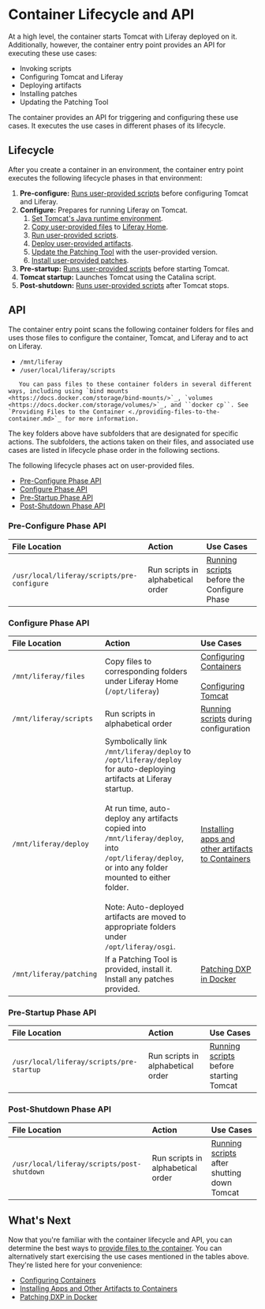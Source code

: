 # Container Lifecycle and API

At a high level, the container starts Tomcat with Liferay deployed on it. Additionally, however, the container entry point provides an API for executing these use cases:

-   Invoking scripts
-   Configuring Tomcat and Liferay
-   Deploying artifacts
-   Installing patches
-   Updating the Patching Tool

The container provides an API for triggering and configuring these use cases. It executes the use cases in different phases of its lifecycle.

## Lifecycle

After you create a container in an environment, the container entry point executes the following lifecycle phases in that environment:

1. **Pre-configure:** [Runs user-provided scripts](./running-scripts-in-containers.md) before configuring Tomcat and Liferay.
1. **Configure:** Prepares for running Liferay on Tomcat.
    1. [Set Tomcat's Java runtime environment](./configuring-containers.md#jvm-options).
    1. [Copy user-provided files](./configuring-containers.md) to [Liferay Home](../../reference/liferay-home.md).
    1. [Run user-provided scripts](./running-scripts-in-containers.md).
    1. [Deploy user-provided artifacts](./installing-apps-and-other-artifacts-to-containers.md).
    1. [Update the Patching Tool](./patching-dxp-in-docker.md#updating-the-patching-tool) with the user-provided version.
    1. [Install user-provided patches](./patching-dxp-in-docker.md).
1. **Pre-startup:** [Runs user-provided scripts](./running-scripts-in-containers.md) before starting Tomcat.
1. **Tomcat startup:** Launches Tomcat using the Catalina script.
1. **Post-shutdown:** [Runs user-provided scripts](./running-scripts-in-containers.md) after Tomcat stops.

## API

The container entry point scans the following container folders for files and uses those files to configure the container, Tomcat, and Liferay and to act on Liferay.

-   `/mnt/liferay`
-   `/user/local/liferay/scripts`

```note::
   You can pass files to these container folders in several different ways, including using `bind mounts <https://docs.docker.com/storage/bind-mounts/>`_, `volumes <https://docs.docker.com/storage/volumes/>`_, and ``docker cp``. See `Providing Files to the Container <./providing-files-to-the-container.md>`_ for more information.
```

The key folders above have subfolders that are designated for specific actions. The subfolders, the actions taken on their files, and associated use cases are listed in lifecycle phase order in the following sections.

The following lifecycle phases act on user-provided files.

-   [Pre-Configure Phase API](#pre-configure-phase-api)
-   [Configure Phase API](#configure-phase-api)
-   [Pre-Startup Phase API](#pre-startup-phase-api)
-   [Post-Shutdown Phase API](#post-shutdown-phase-api)

### Pre-Configure Phase API

| File Location                              | Action                            | Use Cases                                                                        |
| :----------------------------------------- | :-------------------------------- | :------------------------------------------------------------------------------- |
| `/usr/local/liferay/scripts/pre-configure` | Run scripts in alphabetical order | [Running scripts](./running-scripts-in-containers.md) before the Configure Phase |

### Configure Phase API

| File Location           | Action                                                                                                                                                                                                                                                                                                                                                                       | Use Cases                                                                                                                  |
| :---------------------- | :--------------------------------------------------------------------------------------------------------------------------------------------------------------------------------------------------------------------------------------------------------------------------------------------------------------------------------------------------------------------------- | :------------------------------------------------------------------------------------------------------------------------- |
| `/mnt/liferay/files`    | Copy files to corresponding folders under Liferay Home (`/opt/liferay`)                                                                                                                                                                                                                                                                                                      | [Configuring Containers](./configuring-containers.md)<br><br>[Configuring Tomcat](./configuring-containers.md#jvm-options) |
| `/mnt/liferay/scripts`  | Run scripts in alphabetical order                                                                                                                                                                                                                                                                                                                                            | [Running scripts](./running-scripts-in-containers.md) during configuration                                                 |
| `/mnt/liferay/deploy`   | Symbolically link `/mnt/liferay/deploy` to `/opt/liferay/deploy` for auto-deploying artifacts at Liferay startup.<br><br>At run time, auto-deploy any artifacts copied into `/mnt/liferay/deploy`, into `/opt/liferay/deploy`, or into any folder mounted to either folder.<br><br>Note: Auto-deployed artifacts are moved to appropriate folders under `/opt/liferay/osgi`. | [Installing apps and other artifacts to Containers](./installing-apps-and-other-artifacts-to-containers.md)                |
| `/mnt/liferay/patching` | If a Patching Tool is provided, install it. Install any patches provided.                                                                                                                                                                                                                                                                                                    | [Patching DXP in Docker](./patching-dxp-in-docker.md)                                                                      |

### Pre-Startup Phase API

| File Location                            | Action                            | Use Cases                                                                    |
| :--------------------------------------- | :-------------------------------- | :--------------------------------------------------------------------------- |
| `/usr/local/liferay/scripts/pre-startup` | Run scripts in alphabetical order | [Running scripts](./running-scripts-in-containers.md) before starting Tomcat |

### Post-Shutdown Phase API

| File Location                              | Action                            | Use Cases                                                                        |
| :----------------------------------------- | :-------------------------------- | :------------------------------------------------------------------------------- |
| `/usr/local/liferay/scripts/post-shutdown` | Run scripts in alphabetical order | [Running scripts](./running-scripts-in-containers.md) after shutting down Tomcat |

## What's Next

Now that you're familiar with the container lifecycle and API, you can determine the best ways to [provide files to the container](./providing-files-to-the-container.md). You can alternatively start exercising the use cases mentioned in the tables above. They're listed here for your convenience:

-   [Configuring Containers](./configuring-containers.md)
-   [Installing Apps and Other Artifacts to Containers](./installing-apps-and-other-artifacts-to-containers.md)
-   [Patching DXP in Docker](./patching-dxp-in-docker.md)
